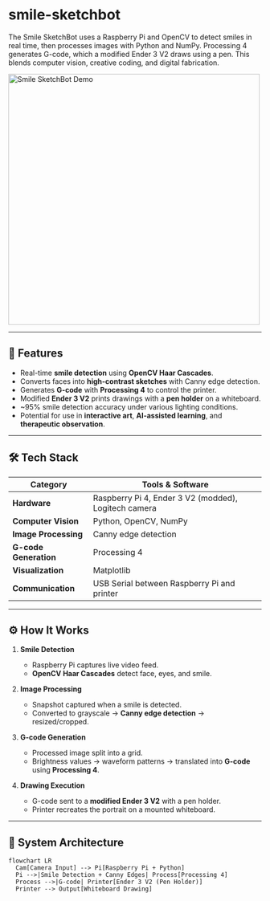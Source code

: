 # smile-sketchbot
The Smile SketchBot uses a Raspberry Pi and OpenCV to detect smiles in real time, then processes images with Python and NumPy. Processing 4 generates G-code, which a modified Ender 3 V2 draws using a pen. This blends computer vision, creative coding, and digital fabrication.

<img src="assets/demo_sketchbot.gif" alt="Smile SketchBot Demo" width="500"/>

---

## 🌟 Features
- Real-time **smile detection** using **OpenCV Haar Cascades**.  
- Converts faces into **high-contrast sketches** with Canny edge detection.  
- Generates **G-code** with **Processing 4** to control the printer.  
- Modified **Ender 3 V2** prints drawings with a **pen holder** on a whiteboard.  
- ~95% smile detection accuracy under various lighting conditions.  
- Potential for use in **interactive art**, **AI-assisted learning**, and **therapeutic observation**.

---

## 🛠 Tech Stack

| Category            | Tools & Software |
|--------------------|------------------|
| **Hardware**       | Raspberry Pi 4, Ender 3 V2 (modded), Logitech camera |
| **Computer Vision**| Python, OpenCV, NumPy |
| **Image Processing** | Canny edge detection |
| **G-code Generation** | Processing 4 |
| **Visualization** | Matplotlib |
| **Communication** | USB Serial between Raspberry Pi and printer |

---

## ⚙️ How It Works
1. **Smile Detection**  
   - Raspberry Pi captures live video feed.  
   - **OpenCV Haar Cascades** detect face, eyes, and smile.

2. **Image Processing**  
   - Snapshot captured when a smile is detected.  
   - Converted to grayscale → **Canny edge detection** → resized/cropped.

3. **G-code Generation**  
   - Processed image split into a grid.  
   - Brightness values → waveform patterns → translated into **G-code** using **Processing 4**.

4. **Drawing Execution**  
   - G-code sent to a **modified Ender 3 V2** with a pen holder.  
   - Printer recreates the portrait on a mounted whiteboard.

---

## 📐 System Architecture
```mermaid
flowchart LR
  Cam[Camera Input] --> Pi[Raspberry Pi + Python]
  Pi -->|Smile Detection + Canny Edges| Process[Processing 4]
  Process -->|G-code| Printer[Ender 3 V2 (Pen Holder)]
  Printer --> Output[Whiteboard Drawing]

